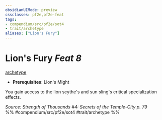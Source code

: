 ```yaml
---
obsidianUIMode: preview
cssclasses: pf2e,pf2e-feat
tags:
- compendium/src/pf2e/sot4
- trait/archetype
aliases: ["Lion's Fury"]
---
```

# Lion's Fury  *Feat 8*  
[archetype](rules/traits/archetype.md "Archetype Feat Trait")  

- **Prerequisites**: Lion's Might

You gain access to the lion scythe's and sun sling's critical specialization effects.

*Source: Strength of Thousands #4: Secrets of the Temple-City p. 79*  
%% #compendium/src/pf2e/sot4 #trait/archetype %%